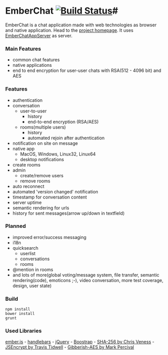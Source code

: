 # EmberChat [![Build Status](https://travis-ci.org/mwitte/EmberChat.png)](https://travis-ci.org/mwitte/EmberChat)#

EmberChat is a chat application made with web technologies as browser and native application.
Head to the [project homepage](http://mwitte.github.io/EmberChat/). It uses
[EmberChatAppServer](https://github.com/mwitte/EmberChatAppServer) as server.

### Main Features ###
 - common chat features
 - native applications
 - end to end encryption for user-user chats with RSA(512 - 4096 bit) and AES
 
### Features ###
 - authentication
 - conversation
    - user-to-user
        - history
        - end-to-end encryption (RSA/AES)
    - rooms(multiple users)
        - history
        - automated rejoin after authentication
 - notification on site on message
 - native app
    - MacOS, Windows, Linux32, Linux64
    - desktop notifications
 - create rooms
 - admin
    - create/remove users
    - remove rooms
 - auto reconnect
 - automated 'version changed' notification
 - timestamp for conversation content
 - server uptime
 - semantic rendering for urls
 - history for sent messages(arrow up/down in textfield)

### Planned ###
 - improved error/success messaging
 - i18n
 - quicksearch
    - userlist
    - conversations
    - rooms
 - @mention in rooms
 - and lots of more(global voting/message system, file transfer, semantic rendering(code), emoticons ;-), video conversation, more test coverage, design, user state)

### Build ###

```
npm install
bower install
grunt
```

### Used Libraries ###
[ember.js](http://emberjs.com/) -
[handlebars](http://handlebarsjs.com/) -
[jQuery](http://jquery.com/) -
[Boostrap](http://getbootstrap.com/) -
[SHA-256 by Chris Veness](http://www.movable-type.co.uk) -
[JSEncrypt by Travis Tidwell](http://travistidwell.com/) -
[Gibberish-AES by Mark Percival](http://mpercival.com)
